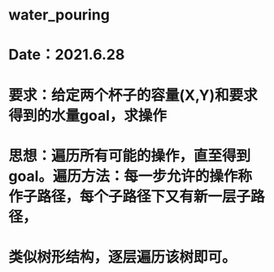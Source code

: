 # water_pouring
# Date：2021.6.28
# 要求：给定两个杯子的容量(X,Y)和要求得到的水量goal，求操作
# 思想：遍历所有可能的操作，直至得到goal。遍历方法：每一步允许的操作称作子路径，每个子路径下又有新一层子路径，
# 类似树形结构，逐层遍历该树即可。
